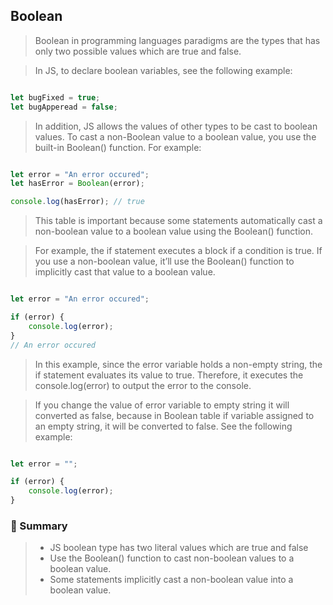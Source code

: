 ## Boolean

> Boolean in programming languages paradigms are the types that has only two possible values which are true and false.

> In JS, to declare boolean variables, see the following example:

```js

let bugFixed = true;
let bugApperead = false;

```

> In addition, JS allows the values of other types to be cast to boolean values. To cast a non-Boolean value to a boolean value, you use the built-in Boolean() function. For example:

```js

let error = "An error occured";
let hasError = Boolean(error);

console.log(hasError); // true

```

> This table is important because some statements automatically cast a non-boolean value to a boolean value using the Boolean() function.

> For example, the if statement executes a block if a condition is true. If you use a non-boolean value, it’ll use the Boolean() function to implicitly cast that value to a boolean value.

```js

let error = "An error occured";

if (error) {
    console.log(error);
}
// An error occured

```

> In this example, since the error variable holds a non-empty string, the if statement evaluates its value to true. Therefore, it executes the console.log(error) to output the error to the console.

> If you change the value of error variable to empty string it will converted as false, because in Boolean table if variable assigned to an empty string, it will be converted to false. See the following example:

```js

let error = "";

if (error) {
    console.log(error);
}

```

### :memo: Summary

> - JS boolean type has two literal values which are true and false
> - Use the Boolean() function to cast non-boolean values to a boolean value.
> - Some statements implicitly cast a non-boolean value into a boolean value.
